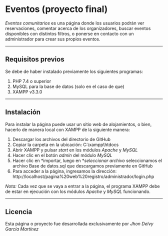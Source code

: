 # Eventos (proyecto final)

*Eventos comunitarios* es una página donde los usuarios podrán ver reservaciones, comentar acerca de los organizadores, buscar eventos disponibles con distintos filtros, o ponerse en contacto con un administrador para crear sus propios eventos.

---

## Requisitos previos

Se debe de haber instalado previamente los siguientes programas:

1. PHP 7.4 o superior
2. MySQL para la base de datos (solo en el caso de que)
3. XAMPP v3.3.0

---

## Instalación

Para instalar la página puede usar un sitio web de alojamientos, o bien, hacerlo de manera local con XAMPP de la siguiente manera:

1. Descargar los archivos del directorio de GitHub
2. Copiar la carpeta en la ubicación: C:\xampp\htdocs
3. Abrir XAMPP y pulsar *start* en los módulos *Apache* y *MySQL*
4. Hacer clic en el botón *admin* del módulo *MySQL*
5. Hacer clic en *importar, luego en **seleccionar archivo* seleccionamos el archivo Base de datos.sql que descargamos previamente en GitHub
6. Para acceder a la página, ingresamos la dirección: http://localhost/pagina%20web%20registro/administrador/login.php

*Nota:* Cada vez que se vaya a entrar a la página, el programa XAMPP debe de estar en ejecución con los módulos *Apache* y *MySQL* funcionando.

---

## Licencia

Esta página o proyecto fue desarrollada exclusivamente por *Jhon Delvy García Martínez*

